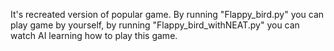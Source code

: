 It's recreated version of popular game.
By running "Flappy_bird.py" you can play game by yourself,
by running "Flappy_bird_withNEAT.py" you can watch AI learning how to play this game.
 
